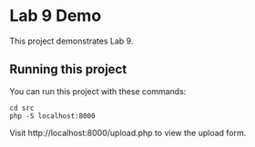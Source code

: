 # Lab 9 Demo

This project demonstrates Lab 9.

## Running this project

You can run this project with these commands:

    cd src
    php -S localhost:8000

Visit http://localhost:8000/upload.php to view the upload form.